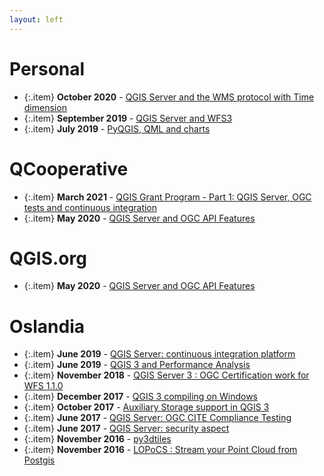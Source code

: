 ```yaml
---
layout: left
---
```



# Personal

  + {:.item} **October 2020** - <a href="https://pblottiere.github.io/2020/10/06/wmst/">QGIS Server and the WMS protocol with Time dimension</a>
  + {:.item} **September 2019** - <a href="https://pblottiere.github.io/2019/09/18/wfs3/">QGIS Server and WFS3</a>
  + {:.item} **July 2019** - <a href="https://pblottiere.github.io/2019/07/30/qml/">PyQGIS, QML and charts</a>


# QCooperative

  + {:.item} **March 2021** - <a href="https://www.qcooperative.net/blog/ciwms130/">QGIS Grant Program - Part 1: QGIS Server, OGC tests and continuous integration</a>
  + {:.item} **May 2020** - <a href="https://www.qcooperative.net/blog/ogcapif/">QGIS Server and OGC API Features</a>


# QGIS.org

  + {:.item} **May 2020** - <a href="http://blog.qgis.org/2020/05/13/qgis-server-and-ogc-api-features/">QGIS Server and OGC API Features</a>


# Oslandia

  + {:.item} **June 2019** - <a href="https://oslandia.com/en/2019/06/27/qgis-server-continuous-integration-platform/">QGIS Server: continuous integration platform</a>
  + {:.item} **June 2019** - <a href="https://oslandia.com/2019/06/21/qgis-3-and-performance-analysis/">QGIS 3 and Performance Analysis</a>
  + {:.item} **November 2018** - <a href="https://oslandia.com/2018/11/06/qgis-server-3-ogc-certification-work-for-wfs-1-1-0/">QGIS Server 3 : OGC Certification work for WFS 1.1.0</a>
  + {:.item} **December 2017** - <a href="https://oslandia.com/2017/12/20/qgis-3-compiling-on-windows/">QGIS 3 compiling on Windows</a>
  + {:.item} **October 2017** - <a href="https://oslandia.com/2017/10/17/auxiliary-storage-support-in-qgis-3/">Auxiliary Storage support in QGIS 3</a>
  + {:.item} **June 2017** - <a href="https://oslandia.com/2017/06/16/qgis-server-ogc-cite-compliance-testing/">QGIS Server: OGC CITE Compliance Testing</a>
  + {:.item} **June 2017** - <a href="https://oslandia.com/2017/06/14/qgis-server-security-aspect/">QGIS Server: security aspect</a>
  + {:.item} **November 2016** - <a href="https://oslandia.com/en/2016/11/08/py3dtiles/">py3dtiles</a>
  + {:.item} **November 2016** - <a href="https://oslandia.com/en/2016/11/03/locpocs-stream-point-cloud-postgis/">LOPoCS : Stream your Point Cloud from Postgis</a>
